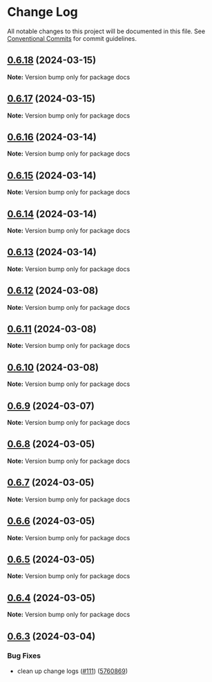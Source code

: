 # Change Log

All notable changes to this project will be documented in this file.
See [Conventional Commits](https://conventionalcommits.org) for commit guidelines.

## [0.6.18](https://github.com/Salable/Salable-Web-Components/compare/v0.6.17...v0.6.18) (2024-03-15)

**Note:** Version bump only for package docs





## [0.6.17](https://github.com/Salable/Salable-Web-Components/compare/v0.6.16...v0.6.17) (2024-03-15)

**Note:** Version bump only for package docs





## [0.6.16](https://github.com/Salable/Salable-Web-Components/compare/v0.6.15...v0.6.16) (2024-03-14)

**Note:** Version bump only for package docs





## [0.6.15](https://github.com/Salable/Salable-Web-Components/compare/v0.6.14...v0.6.15) (2024-03-14)

**Note:** Version bump only for package docs





## [0.6.14](https://github.com/Salable/Salable-Web-Components/compare/v0.6.13...v0.6.14) (2024-03-14)

**Note:** Version bump only for package docs





## [0.6.13](https://github.com/Salable/Salable-Web-Components/compare/v0.6.12...v0.6.13) (2024-03-14)

**Note:** Version bump only for package docs





## [0.6.12](https://github.com/Salable/Salable-Web-Components/compare/v0.6.11...v0.6.12) (2024-03-08)

**Note:** Version bump only for package docs





## [0.6.11](https://github.com/Salable/Salable-Web-Components/compare/v0.6.10...v0.6.11) (2024-03-08)

**Note:** Version bump only for package docs





## [0.6.10](https://github.com/Salable/Salable-Web-Components/compare/v0.6.9...v0.6.10) (2024-03-08)

**Note:** Version bump only for package docs





## [0.6.9](https://github.com/Salable/Salable-Web-Components/compare/v0.6.8...v0.6.9) (2024-03-07)

**Note:** Version bump only for package docs





## [0.6.8](https://github.com/Salable/Salable-Web-Components/compare/v0.6.7...v0.6.8) (2024-03-05)

**Note:** Version bump only for package docs





## [0.6.7](https://github.com/Salable/Salable-Web-Components/compare/v0.6.6...v0.6.7) (2024-03-05)

**Note:** Version bump only for package docs





## [0.6.6](https://github.com/Salable/Salable-Web-Components/compare/v0.6.5...v0.6.6) (2024-03-05)

**Note:** Version bump only for package docs





## [0.6.5](https://github.com/Salable/Salable-Web-Components/compare/v0.6.4...v0.6.5) (2024-03-05)

**Note:** Version bump only for package docs





## [0.6.4](https://github.com/Salable/Salable-Web-Components/compare/v0.6.3...v0.6.4) (2024-03-05)

**Note:** Version bump only for package docs





## [0.6.3](https://github.com/Salable/Salable-Web-Components/compare/v0.6.2...v0.6.3) (2024-03-04)


### Bug Fixes

* clean up change logs ([#111](https://github.com/Salable/Salable-Web-Components/issues/111)) ([5760869](https://github.com/Salable/Salable-Web-Components/commit/5760869cb6d2e5879a3b346dd8e5b5329d797ff6))

